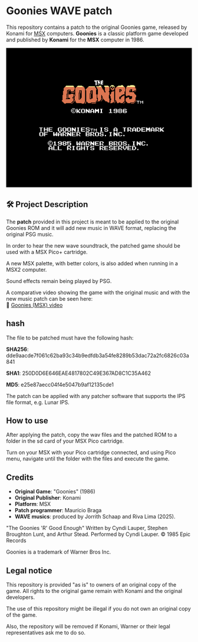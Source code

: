 # Goonies WAVE patch

This repository contains a patch to the original Goonies game, released by Konami for [MSX](https://en.wikipedia.org/wiki/MSX) computers.  **Goonies** is a classic platform game developed and published by **Konami** for the **MSX** computer in 1986.  


![Goonies Screenshot](Goonies.png)


## 🛠️ Project Description

The **patch** provided in this project is meant to be applied to the original Goonies ROM and it will add new music in WAVE format, replacing the original PSG music. 

In order to hear the new wave soundtrack, the patched game should be used with a MSX Pico+ cartridge. 

A new MSX palette, with better colors, is also added when running in a MSX2 computer.

Sound effects remain being played by PSG.  

A comparative video showing the game with the original music and with the new music patch can be seen here:  
🎥 [Goonies (MSX) video](https://youtu.be/oyCBmymLQ1M)

## hash

The file to be patched must have the following hash:

**SHA256**:   dde9aacde7f061c62ba93c34b9edfdb3a54fe8289b53dac72a2fc6826c03a841

**SHA1**:     250D0D6E646EAE4817802C49E367AD8C1C35A462

**MD5**:      e25e87aecc04f4e5047b9af12135cde1

The patch can be applied with any patcher software that supports the IPS file format, e.g. Lunar IPS.

## How to use

After applying the patch, copy the wav files and the patched ROM to a folder in the sd card of your MSX Pico cartridge. 

Turn on your MSX with your Pico cartridge connected, and using Pico menu, navigate until the folder with the files and execute the game.


## Credits

- **Original Game**: "Goonies" (1986)
- **Original Publisher**: Konami 
- **Platform**: MSX
- **Patch programmer**: Maurício Braga 
- **WAVE musics**: produced by Jorrith Schaap and Riva Lima (2025). 

"The Goonies 'R' Good Enough" Written by Cyndi Lauper, Stephen Broughton Lunt, and Arthur Stead. Performed by Cyndi Lauper. © 1985 Epic Records



Goonies is a trademark of Warner Bros Inc.

## Legal notice

This repository is provided "as is" to owners of an original copy of the game. All rights to the original game remain with Konami and the original developers. 

The use of this repository might be illegal if you do not own an original copy of the game.

Also, the repository will be removed if Konami, Warner or their legal representatives ask me to do so.